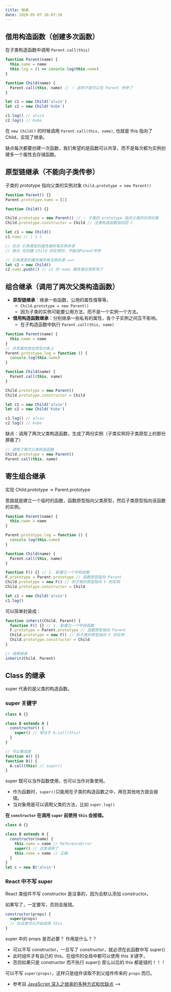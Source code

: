 ```yaml
---
title: 继承
date: 2020-05-07 16:07:38
---
```


## 借用构造函数（创建多次函数）

<span class='mgreen'>在子类构造函数中调用 `Parent.call(this)` </span>

```js
function Parent(name) {
  this.name = name
  this.log = () => console.log(this.name)
}

function Child(name) {
  Parent.call(this, name) // ✨ 这样子就可以往 Parent 传参了
}

let c1 = new Child('alvin')
let c2 = new Child('Kobe')

c1.log() // alvin
c2.log() // Kobe
```

在 `new Child()` 的时候调用 `Parent.call(this, name)`, 也就是 this 指向了 Child，实现了继承。

缺点每次都要创建一次函数，我们希望的是函数可以共享，而不是每次都为实例创建多一个属性去存储函数。

## 原型链继承（不能向子类传参）

<span class='mgreen'>子类的 prototype 指向父类的实例对象 `Child.prototype = new Parent()`</span>

```js
function Parent() {}
Parent.prototype.nums = [1]

function Child() {}

Child.prototype = new Parent() // ✨ 子类的 prototype 指向父类的实例对象
Child.prototype.constructor = Child // 注意构造函数指向回 C

let c1 = new Child()
c1.nums // [ 1 ]

// 优点 引用类型的属性被所有实例共享
// 缺点 在创建 Child 的实例时，不能向Parent传参

// 引用类型的属性被所有实例共享 ==>
let c2 = new Child()
c2.nums.push(2) // c1 的 nums 属性值也受影响了
```

## 组合继承（调用了两次父类构造函数）

- **原型链继承**：继承一些函数，公用的属性值等等。
  - `Child.prototype = new Parent()`
  - 因为子类的实例可能要公用方法，而不是一个实例一个方法。
- **借用构造函数继承**：分别继承一些私有的属性，各个子实例之间互不影响。
  - 在子构造函数中执行 `Parent.call(this, name)`

```js
function Parent(name) {
  this.name = name
}
// 共享属性放在原型对象上
Parent.prototype.log = function () {
  console.log(this.name)
}

function Child(name) {
  Parent.call(this, name)
}

Child.prototype = new Parent()
Child.prototype.constructor = Child

let c1 = new Child('alvin')
let c2 = new Child('Kobe')

c1.log() // alvin
c2.log() // Kobe
```

缺点：调用了两次父类构造函数，生成了两份实例（子类实例将子类原型上的那份屏蔽了）

```js
// 调用了两次父类构造函数
Child.prototype = new Parent()
Parent.call(this, name)
```

## 寄生组合继承

<span class='mgreen'>实现 Child.prototype -> Parent.prototype</span>

思路就是建立一个临时的函数，函数原型指向父类原型，然后子类原型指向该函数的实例。

```js
function Parent(name) {
  this.name = name
}

Parent.prototype.log = function () {
  console.log(this.name)
}

function Child(name) {
  Parent.call(this, name)
}

function F() {} // 1. 新建立一个中转函数
F.prototype = Parent.prototype // 函数原型指向 Parent
Child.prototype = new F() // 将子类的原型指向 F 的实例
Child.prototype.constructor = Child

let c1 = new Child('alvin')
c1.log()
```

可以简单封装成：

```js
function inherit(Child, Parent) {
  function F() {} // 1. 新建立一个中转函数
  F.prototype = Parent.prototype // 函数原型指向 Parent
  Child.prototype = new F() // 将子类的原型指向 F 的实例
  Child.prototype.constructor = Child
}

// 调用继承
inherit(Child, Parent)
```

## Class 的继承

super 代表的是父类的构造函数。

### super 关键字

```js
class A {}

class B extends A {
  constructor() {
    super() // 相当于 A.call(this)
  }
}

// 可以看成是
function A() {}
function B() {
  A.call(this) // super()
}
```

super 既可以当作函数使用，也可以当作对象使用。

- 作为函数时，`super()`只能用在子类的构造函数之中，用在其他地方就会报错。
- 当对象用是可以调用父类的方法，比如 `super.log()`

**在 `constructor` 在调用 `super` 前使用 `this` 会报错。**

```js
class A {}

class B extends A {
  constructor(name) {
    this.name = name // ReferenceError
    super() // 这里调用了
    this.name = name // 正确
  }
}
let c = new B('alvin')
```

### React 中不写 super

React 类组件不写 constructor 是没事的，因为会默认添加 constructor。

如果写了，一定要写，否则会报错。

```js
constructor(props) {
  super(props)
  // 在这里可以开始调用 this
}
```

super 中的 props 是否必要？ 作用是什么？？

- 可以不写 constructor，一旦写了 constructor，就必须在此函数中写 super()
- 此时组件才有自己的 this，在组件的全局中都可以使用 this 关键字，
- 否则如果只是 constructor 而不执行 super() 那么以后的 this 都是错的！！！

可以不写 `super(props)`，这样只是组件读取不到父组件传来的 `props` 而已。

- 参考自 [JavaScript 深入之继承的多种方式和优缺点](https://github.com/mqyqingfeng/Blog/issues/16) -->
